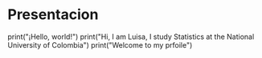 # Presentacion
print("¡Hello, world!")
print("Hi, I am Luisa, I study Statistics at the National University of Colombia")
print("Welcome to my prfoile")

